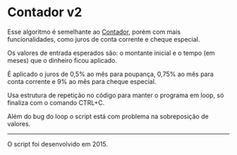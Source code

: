 # Contador v2
Esse algoritmo é semelhante ao [Contador](../contador), porém com mais funcionalidades, como juros de conta corrente e 
cheque especial.

Os valores de entrada esperados são: o montante inicial e o tempo (em meses) que o dinheiro ficou aplicado.

É aplicado o juros de 0,5% ao mês para poupança, 0,75% ao mês para conta corrente e 9% ao mês para cheque especial.

Usa estrutura de repetição no código para manter o programa em loop, só finaliza com o comando CTRL+C.

Além do bug do loop o script está com problema na sobreposição de valores.

---
O script foi desenvolvido em 2015.
